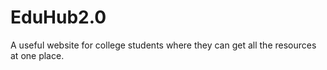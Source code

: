 # EduHub2.0
A useful website for college students where they can get all the resources at one place.
